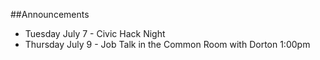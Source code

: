 

##Announcements

- Tuesday July 7 - Civic Hack Night
- Thursday July 9 - Job Talk in the Common Room with Dorton 1:00pm
